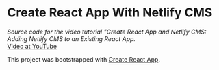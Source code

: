 # Create React App With Netlify CMS

_Source code for the video tutorial "Create React App and Netlify CMS: Adding Netlify CMS to an Existing React App._
<br>
[Video at YouTube](https://youtu.be/CZ0JBAf3_r4)

This project was bootstrapped with [Create React App](https://github.com/facebook/create-react-app).
